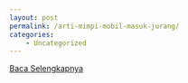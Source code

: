 ```yaml
---
layout: post
permalink: /arti-mimpi-mobil-masuk-jurang/
categories:
    - Uncategorized
---
```


[Baca Selengkapnya](/06)